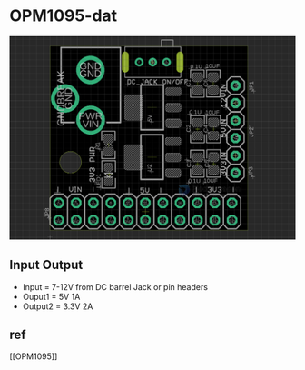 
# OPM1095-dat 

![](2023-09-26-17-19-11.png)

## Input Output 

- Input = 7-12V from DC barrel Jack or pin headers 
- Ouput1 = 5V 1A
- Output2 = 3.3V 2A 


## ref 

[[OPM1095]]

